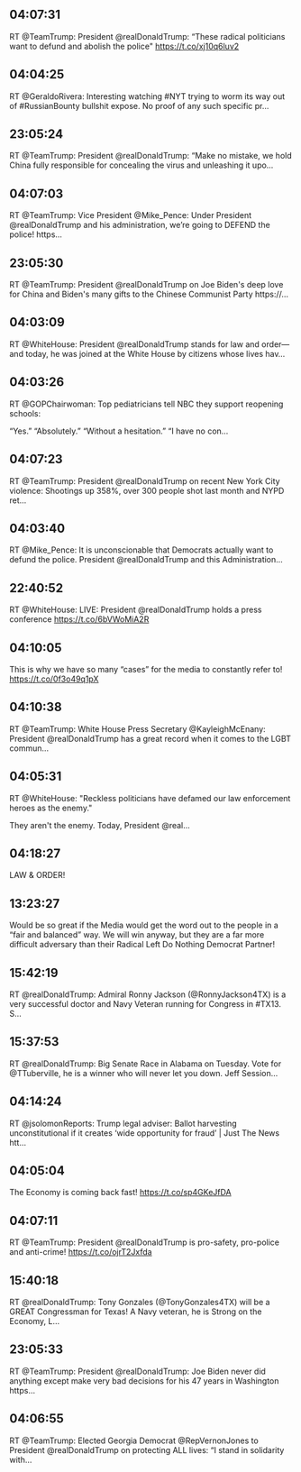 ## 04:07:31
RT @TeamTrump: President @realDonaldTrump: “These radical politicians want to defund and abolish the police" https://t.co/xj10q6luv2
## 04:04:25
RT @GeraldoRivera: Interesting watching #NYT trying to worm its way out of #RussianBounty bullshit expose. No proof of any such specific pr…
## 23:05:24
RT @TeamTrump: President @realDonaldTrump: “Make no mistake, we hold China fully responsible for concealing the virus and unleashing it upo…
## 04:07:03
RT @TeamTrump: Vice President @Mike_Pence: Under President @realDonaldTrump and his administration, we’re going to DEFEND the police! https…
## 23:05:30
RT @TeamTrump: President @realDonaldTrump on Joe Biden's deep love for China and Biden's many gifts to the Chinese Communist Party https://…
## 04:03:09
RT @WhiteHouse: President @realDonaldTrump stands for law and order—and today, he was joined at the White House by citizens whose lives hav…
## 04:03:26
RT @GOPChairwoman: Top pediatricians tell NBC they support reopening schools:
 
“Yes.”
“Absolutely.”
“Without a hesitation.”
“I have no con…
## 04:07:23
RT @TeamTrump: President @realDonaldTrump on recent New York City violence: Shootings up 358%, over 300 people shot last month and NYPD ret…
## 04:03:40
RT @Mike_Pence: It is unconscionable that Democrats actually want to defund the police. President @realDonaldTrump and this Administration…
## 22:40:52
RT @WhiteHouse: LIVE: President @realDonaldTrump holds a press conference https://t.co/6bVWoMiA2R
## 04:10:05
This is why we have so many “cases” for the media to constantly refer to! https://t.co/0f3o49q1pX
## 04:10:38
RT @TeamTrump: White House Press Secretary @KayleighMcEnany: President @realDonaldTrump has a great record when it comes to the LGBT commun…
## 04:05:31
RT @WhiteHouse: "Reckless politicians have defamed our law enforcement heroes as the enemy."

They aren't the enemy. Today, President @real…
## 04:18:27
LAW &amp; ORDER!
## 13:23:27
Would be so great if the Media would get the word out to the people in a “fair and balanced” way. We will win anyway, but they are a far more difficult adversary than their Radical Left Do Nothing Democrat Partner!
## 15:42:19
RT @realDonaldTrump: Admiral Ronny Jackson (@RonnyJackson4TX) is a very successful doctor and Navy Veteran running for Congress in #TX13. S…
## 15:37:53
RT @realDonaldTrump: Big Senate Race in Alabama on Tuesday. Vote for @TTuberville, he is a winner who will never let you down. Jeff Session…
## 04:14:24
RT @jsolomonReports: Trump legal adviser: Ballot harvesting unconstitutional if it creates ‘wide opportunity for fraud’ | Just The News htt…
## 04:05:04
The Economy is coming back fast! https://t.co/sp4GKeJfDA
## 04:07:11
RT @TeamTrump: President @realDonaldTrump is pro-safety, pro-police and anti-crime! https://t.co/ojrT2Jxfda
## 15:40:18
RT @realDonaldTrump: Tony Gonzales (@TonyGonzales4TX) will be a GREAT Congressman for Texas! A Navy veteran, he is Strong on the Economy, L…
## 23:05:33
RT @TeamTrump: President @realDonaldTrump: Joe Biden never did anything except make very bad decisions for his 47 years in Washington https…
## 04:06:55
RT @TeamTrump: Elected Georgia Democrat @RepVernonJones to President @realDonaldTrump on protecting ALL lives: “I stand in solidarity with…
